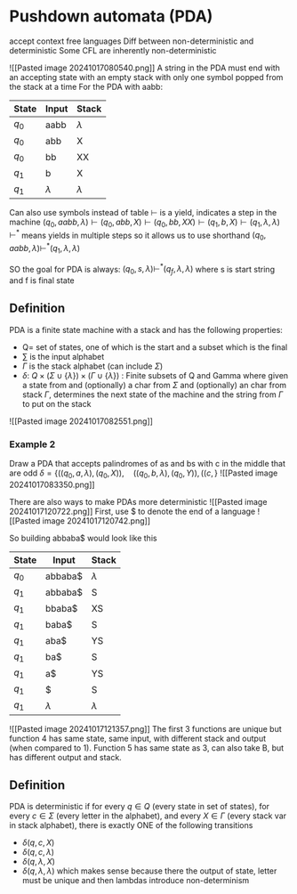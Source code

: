 # Pushdown automata (PDA)
accept context free languages
	Diff between non-deterministic and deterministic
	Some CFL are inherently non-deterministic

![[Pasted image 20241017080540.png]]
A string in the PDA must end with an accepting state with an empty stack with only one symbol popped from the stack at a time
For the PDA with aabb:

| State | Input     | Stack     |
| ----- | --------- | --------- |
| $q_0$ | aabb      | $\lambda$ |
| $q_0$ | abb       | X         |
| $q_0$ | bb        | XX        |
| $q_1$ | b         | X         |
| $q_1$ | $\lambda$ | $\lambda$ |
Can also use symbols instead of table
$\vdash$  is a yield, indicates a step in the machine
$(q_{0}, aabb, \lambda) \vdash (q_{0}, abb, X) \vdash (q_{0}, bb, XX) \vdash (q_{1}, b, X) \vdash (q_{1}, \lambda, \lambda)$  
$\vdash^{*}$ means yields in multiple steps so it allows us to use shorthand
$(q_{0}, aabb, \lambda) \vdash^{*} (q_{1}, \lambda, \lambda)$  

SO the goal for PDA is always:
$(q_{0}, s, \lambda) \vdash^{*} (q_{f}, \lambda, \lambda)$ where s is start string and f is final state

## Definition
PDA is a finite state machine with a stack and has the following properties:
- Q= set of states, one of which is the start and a subset which is the final
- $\sum$ is the input alphabet
- $\Gamma$ is the stack alphabet (can include $\Sigma$) 
- $\delta$: $Q \times (\Sigma \cup \{\lambda\}) \times (\Gamma \cup \{\lambda\})$ : Finite subsets of Q and Gamma where given a state from and (optionally) a char from $\Sigma$ and (optionally) an char from stack $\Gamma$, determines the next state of the machine and the string from $\Gamma$ to put on the stack

![[Pasted image 20241017082551.png]]

### Example 2
Draw a PDA that accepts palindromes of as and bs with c in the middle that are odd
$\delta = \{((q_{0}, a, \lambda), (q_{0}, X)),\quad ((q_{0}, b, \lambda), (q_{0}, Y)), ((c, \}$ 
![[Pasted image 20241017083350.png]]


There are also ways to make PDAs more deterministic
![[Pasted image 20241017120722.png]]
First, use $ to denote the end of a language
![[Pasted image 20241017120742.png]]

So building abbaba$ would look like this

| State | Input     | Stack     |
| ----- | --------- | --------- |
| $q_0$ | abbaba$   | $\lambda$ |
| $q_1$ | abbaba$   | S         |
| $q_1$ | bbaba$    | XS        |
| $q_1$ | baba$     | S         |
| $q_1$ | aba$      | YS        |
| $q_1$ | ba$       | S         |
| $q_1$ | a$        | YS        |
| $q_1$ | $         | S         |
| $q_1$ | $\lambda$ | $\lambda$ |
![[Pasted image 20241017121357.png]]
The first 3 functions are unique but function 4 has same state, same input, with different stack and output (when compared to 1). Function 5 has same state as 3, can also take B, but has different output and stack.


## Definition
PDA is deterministic if for every $q \in Q$ (every state in set of states), for every $c \in \Sigma$ (every letter in the alphabet), and every $X \in \Gamma$ (every stack var in stack alphabet), there is exactly ONE of the following transitions
- $\delta(q,c,X)$ 
- $\delta(q,c,\lambda)$ 
- $\delta(q,\lambda,X)$ 
- $\delta(q,\lambda,\lambda)$ 
which makes sense because there the output of state, letter must be unique and then lambdas introduce non-determinism 


